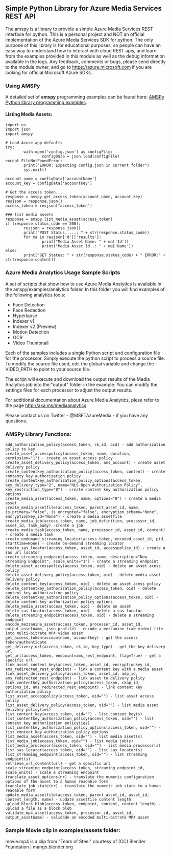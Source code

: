 ## Simple Python Library for Azure Media Services REST API
The amspy is a library to provide a simple Azure Media Services REST interface for python. This is a personal project and NOT an official implementation of the Azure Media Services SDK for python. The only purpose of this library is for educational purposes, so people can have an easy way to understand how to interact with cloud REST apis, and learn from the examples provided in this module as well as the debug information available in the logs. Any feedback, comments or bugs, please send directly to the module owner, and go to https://azure.microsoft.com if you are looking for official Microsoft Azure SDKs.

### Using AMSPy
A detailed set of **amspy** programming examples can be found here: <a href="https://github.com/msleal/amspy/tree/master/amspy/examples">AMSPy Python library programming examples</a>.

#### Listing Media Assets:
```
import os
import json
import amspy

# Load Azure app defaults
try:
        with open('config.json') as configFile:
                configData = json.load(configFile)
except FileNotFoundError:
        print("ERROR: Expecting config.json in current folder")
        sys.exit()

account_name = configData['accountName']
account_key = configData['accountKey']

# Get the access token...
response = amspy.get_access_token(account_name, account_key)
resjson = response.json()
access_token = resjson["access_token"]

### list media assets
response = amspy.list_media_asset(access_token)
if (response.status_code == 200):
        resjson = response.json()
        print("POST Status.....: " + str(response.status_code))
        for ma in resjson['d']['results']:
                print("Media Asset Name: " + ma['Id'])
                print("Media Asset Id..: " + ma['Name'])
else:
        print("GET Status: " + str(response.status_code) + " ERROR:" + str(response.content))
```
### Azure Media Analytics Usage Sample Scripts
A set of scripts that show how to use Azure Media Analytics is available in the amspy/examples/analytics folder. 
In this folder you will find examples of the following analytics tools:

- Face Detection
- Face Redaction
- Hyperlapse
- Indexer v1
- Indexer v2 (Preview)
- Motion Detection
- OCR
- Video Thumbnail

Each of the samples includes a single Python script and configuration file for the processor.
Simply execute the python script to process a source file. 
To modify the source file used, edit the global variable and change the 
VIDEO_PATH to point to your source file. 

The script will execute and download the output results of the Media Analytics job into the "output" folder in the example.
You can modify the settings files for each processor to adjust the output results.

For additional documentation about Azure Media Analytics, plese refer to the page http://aka.ms/mediaanalytics

Please contact us on Twitter -  @MSFTAzureMedia - if you have any questions.

### AMSPy Library Functions:
```
add_authorization_policy(access_token, ck_id, oid) - add authorization policy to key
create_asset_accesspolicy(access_token, name, duration, permission="1") - create an asset access policy
create_asset_delivery_policy(access_token, ams_account) - create asset delivery policy
create_contentkey_authorization_policy(access_token, content) - create contenty key authorization policy
create_contentkey_authorization_policy_options(access_token, key_delivery_type="2", name="HLS Open Authorization Policy", key_restriction_type="0") - create content key authorization policy options
create_media_asset(access_token, name, options="0") - create a media asset
create_media_assetfile(access_token, parent_asset_id, name, is_primary="false", is_encrypted="false", encryption_scheme="None", encryptionkey_id="None") - create a media assetfile
create_media_job(access_token, name, job_definition, processor_id, asset_id, task_body) -create a job
create_media_task(access_token, name, processor_id, asset_id, content) - create a media task
create_ondemand_streaming_locator(access_token, encoded_asset_id, pid, starttime=None) - create on-demand streaming locator
create_sas_locator(access_token, asset_id, accesspolicy_id) - create a sas url locator
create_streaming_endpoint(access_token, name, description="New Streaming Endpoint", scale_units="1") - create a streaming endpoint
delete_asset_accesspolicy(access_token, oid) - delete an asset acess policy
delete_asset_delivery_policy(access_token, oid) - delete media asset delivery policy
delete_content_key(access_token, oid) - delete an asset acess policy
delete_contentkey_authorization_policy(access_token, oid) - delete content key authorization policy
delete_contentkey_authorization_policy_options(access_token, oid) - delete content key authorization policy options
delete_media_asset(access_token, oid) - delete an asset
delete_sas_locator(access_token, oid) - delete a sas locator
delete_streaming_endpoint(access_token, oid) - delete a streaming endpoint
encode_mezzanine_asset(access_token, processor_id, asset_id, output_assetname, json_profile) - encode a mezzanine (raw video) file into multi-bitrate MP4 video asset
get_access_token(accountname, accountkey) - get the access token/authenticate
get_delivery_url(access_token, ck_id, key_type) - get the key delivery url
get_url(access_token, endpoint=ams_rest_endpoint, flag=True) - get a specific url
link_asset_content_key(access_token, asset_id, encryptionkey_id, ams_redirected_rest_endpoint) - link a content key with a media asset
link_asset_delivery_policy(access_token, asset_id, adp_id, ams_redirected_rest_endpoint) - link asset to delivery policy
link_contentkey_authorization_policy(access_token, ckap_id, options_id, ams_redirected_rest_endpoint) - link content key authorization policy
list_asset_accesspolicy(access_token, oid="") - list asset access policy
list_asset_delivery_policy(access_token, oid="") - list media asset delivery policy(ies)
list_content_key(access_token, oid="") - list content key(s)
list_contentkey_authorization_policy(access_token, oid="") - list content key authorization policy(ies)
list_contentkey_authorization_policy_options(access_token, oid="") - list content key authorization policy options
list_media_asset(access_token, oid="") - list media asset(s)
list_media_job(access_token, oid="") - list media job(s)
list_media_processor(access_token, oid="") - list media processor(s)
list_sas_locator(access_token, oid="") - list sas locator(s)
list_streaming_endpoint(access_token, oid="") - list streaming endpoint(s)
retrieve_url_content(url) - get a specific url
scale_streaming_endpoint(access_token, streaming_endpoint_id, scale_units) - scale a streaming endpoint
translate_asset_options(nr) - translate the numeric configuration options of the asset to a human readable form
translate_job_state(nr) - translate the numeric job state to a human readable form
update_media_assetfile(access_token, parent_asset_id, asset_id, content_length, name) - update assetfile content length
upload_block_blob(access_token, endpoint, content, content_length) - upload a file as a block blob
validate_mp4_asset(access_token, processor_id, asset_id, output_assetname) - validade an encoded multi-bitrate MP4 asset
```


### Sample Movie clip in examples/assets folder:
movie.mp4 is a clip from "Tears of Steel" courtesy of (CC) Blender Foundation | mango.blender.org
